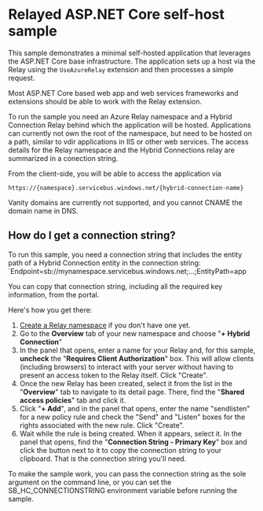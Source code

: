 # Relayed ASP.NET Core self-host sample

This sample demonstrates a minimal self-hosted application that leverages the ASP.NET Core
base infrastructure. The application sets up a host via the Relay using the `UseAzureRelay` 
extension and then processes a simple request. 

Most ASP.NET Core based web app and web services frameworks and extensions should be able 
to work with the Relay extension. 

To run the sample you need an Azure Relay namespace and a Hybrid Connection Relay behind
which the application will be hosted. Applications can currently not own the root of 
the namespace, but need to be hosted on a path, similar to vdir applications in IIS or
other web services. The access details for the Relay namespace and the Hybrid Connections 
relay are summarized in a conection string.

From the client-side, you will be able to access the application via

`https://{namespace}.servicebus.windows.net/{hybrid-connection-name}` 

Vanity domains are currently not supported, and you cannot CNAME the domain name in DNS. 

## How do I get a connection string?

To run this sample, you need a connection string that includes the entity path of a Hybrid Connection entity 
in the connection string: `Endpoint=sb://mynamespace.servicebus.windows.net;...;EntityPath=app

You can copy that connection string, including all the required key information, from the portal.

Here's how you get there:

1. [Create a Relay namespace](https://docs.microsoft.com/en-us/azure/service-bus-relay/relay-create-namespace-portal)
   if you don't have one yet.
2. Go to the **Overview** tab of your new namespace and choose "**+ Hybrid Connection**"
3. In the panel that opens, enter a name for your Relay and, for this sample, **uncheck** the "**Requires Client 
   Authorization**" box. This will allow clients (including browsers) to interact with your server without 
   having to present an access token to the Relay itself. Click "Create".
4. Once the new Relay has been created, select it from the list in the "**Overview**" tab to navigate to 
   its detail page. There, find the "**Shared access policies**" tab and click it.
5. Click "**+ Add**", and in the panel that opens, enter the name "sendlisten" for a new policy rule and check the 
   "Send" and "Listen" boxes for the rights associated with the new rule. Click "Create".
6. Wait while the rule is being created. When it appears, select it. In the panel that opens, find the
   "**Connection String - Primary Key**" box and click the button next to it to copy the connection string
   to your clipboard. That is the connection string you'll need.

To make the sample work, you can pass the connection string as the sole argument on the command line, or you 
can set the SB_HC_CONNECTIONSTRING environment variable before running the sample.
